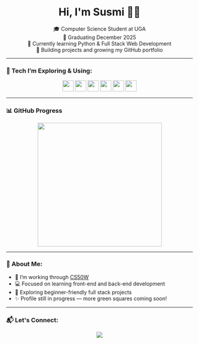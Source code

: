 <h1 align="center">Hi, I'm Susmi 🌷✨</h1>

<p align="center">
  🎓 Computer Science Student at UGA <br/>
  📅 Graduating December 2025 <br/>
  🧠 Currently learning Python & Full Stack Web Development <br/>
  🚀 Building projects and growing my GitHub portfolio
</p>

---

### 💖 Tech I’m Exploring & Using:
<p align="center">
  <img src="https://cdn.jsdelivr.net/gh/devicons/devicon/icons/python/python-original.svg" height="30"/>
  <img src="https://cdn.jsdelivr.net/gh/devicons/devicon/icons/html5/html5-original.svg" height="30"/>
  <img src="https://cdn.jsdelivr.net/gh/devicons/devicon/icons/css3/css3-original.svg" height="30"/>
  <img src="https://cdn.jsdelivr.net/gh/devicons/devicon/icons/javascript/javascript-original.svg" height="30"/>
  <img src="https://cdn.jsdelivr.net/gh/devicons/devicon/icons/git/git-original.svg" height="30"/>
  <img src="https://cdn.jsdelivr.net/gh/devicons/devicon/icons/django/django-plain.svg" height="30"/>
</p>

---

### 📊 GitHub Progress
<p align="center">
  <img src="https://github-readme-stats.vercel.app/api/top-langs/?username=Susmi-Kharel&layout=compact&theme=rose_pine" width="335"/>
</p>

---

### 💬 About Me:
- 🌱 I’m working through [CS50W](https://cs50.harvard.edu/web/)
- 💻 Focused on learning front-end and back-end development
- 🧩 Exploring beginner-friendly full stack projects
- ✨ Profile still in progress — more green squares coming soon!

---

### 📬 Let's Connect:
<p align="center">
  <a href="https://www.linkedin.com/in/susmitakharel/">
    <img src="https://img.shields.io/badge/LinkedIn-Connect-blue?style=flat&logo=linkedin" />
  </a>
</p>
